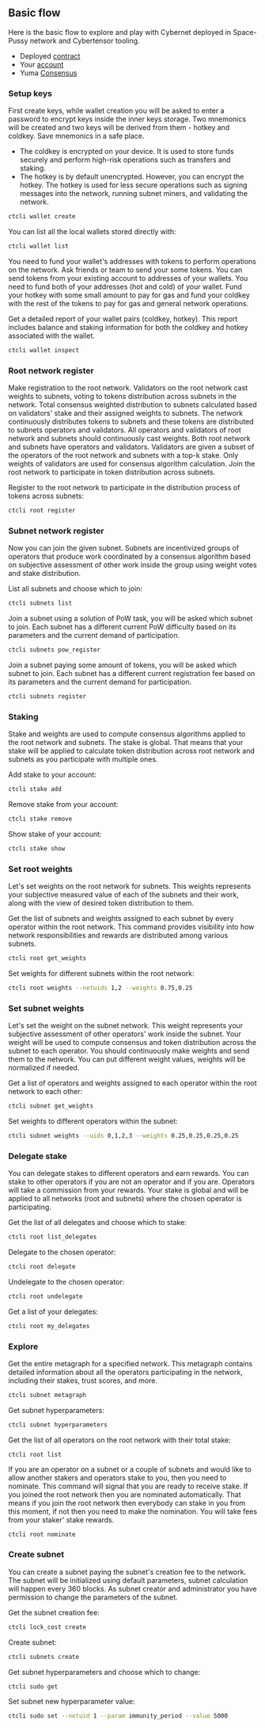 ## Basic flow
Here is the basic flow to explore and play with Cybernet deployed in Space-Pussy network and Cybertensor tooling.
- Deployed [contract](https://deploy-preview-1081--rebyc.netlify.app/contracts/pussy1ddwq8rxgdsm27pvpxqdy2ep9enuen6t2yhrqujvj9qwl4dtukx0s8hpka9)
- Your [account](https://deploy-preview-1081--rebyc.netlify.app/robot)
- Yuma [Consensus](https://github.com/opentensor/subtensor/blob/f0a3da50fd7e949ca0d5284200cb80fdd25a79e3/docs/consensus.md)

### Setup keys
First create keys, while wallet creation you will be asked to enter a password to encrypt keys inside the inner keys storage. Two mnemonics will be created and two keys will be derived from them - hotkey and coldkey. Save mnemonics in a safe place. 
- The coldkey is encrypted on your device. It is used to store funds securely and perform high-risk operations such as transfers and staking.
- The hotkey is by default unencrypted. However, you can encrypt the hotkey. The hotkey is used for less secure operations such as signing messages into the network, running subnet miners, and validating the network. 
```bash
ctcli wallet create
```

You can list all the local wallets stored directly with:
```bash
ctcli wallet list
```
You need to fund your wallet's addresses with tokens to perform operations on the network. Ask friends or team to send your some tokens. You can send tokens from your existing account to addresses of your wallets.
You need to fund both of your addresses (hot and cold) of your wallet. Fund your hotkey with some small amount to pay for gas and fund your coldkey with the rest of the tokens to pay for gas and general network operations.

Get a detailed report of your wallet pairs (coldkey, hotkey). This report includes balance and staking information for both the coldkey and hotkey associated with the wallet.
```bash
ctcli wallet inspect
```

### Root network register
Make registration to the root network. Validators on the root network cast weights to subnets, voting to tokens distribution across subnets in the network. Total consensus weighted distribution to subnets calculated based on validators' stake and their assigned weights to subnets. The network continuously distributes tokens to subnets and these tokens are distributed to subnets operators and validators. All operators and validators of root network and subnets should continuously cast weights. Both root network and subnets have operators and validators. Validators are given a subset of the operators of the root network and subnets with a top-k stake. Only weights of validators are used for consensus algorithm calculation. Join the root network to participate in token distribution across subnets.

Register to the root network to participate in the distribution process of tokens across subnets:
```bash
ctcli root register
```

### Subnet network register
Now you can join the given subnet. Subnets are incentivized groups of operators that produce work coordinated by a consensus algorithm based on subjective assessment of other work inside the group using weight votes and stake distribution.

List all subnets and choose which to join:
```bash
ctcli subnets list
```

Join a subnet using a solution of PoW task, you will be asked which subnet to join. Each subnet has a different current PoW difficulty based on its parameters and the current demand of participation.
```bash
ctcli subnets pow_register
```

Join a subnet paying some amount of tokens, you will be asked which subnet to join. Each subnet has a different current registration fee based on its parameters and the current demand for participation.
```bash
ctcli subnets register
```

### Staking
Stake and weights are used to compute consensus algorithms applied to the root network and subnets. The stake is global. That means that your stake will be applied to calculate token distribution across root network and subnets as you participate with multiple ones.

Add stake to your account:
```bash
ctcli stake add
```

Remove stake from your account:
```bash
ctcli stake remove
```

Show stake of your account:
```bash
ctcli stake show
```

### Set root weights

Let's set weights on the root network for subnets. This weights represents your subjective measured value of each of the subnets and their work, along with the view of desired token distribution to them.

Get the list of subnets and weights assigned to each subnet by every operator within the root network. This command provides visibility into how network responsibilities and rewards are distributed among various subnets.
```bash
ctcli root get_weights
```

Set weights for different subnets within the root network:
```bash
ctcli root weights --netuids 1,2 --weights 0.75,0.25
```

### Set subnet weights
Let's set the weight on the subnet network. This weight represents your subjective assessment of other operators' work inside the subnet. Your weight will be used to compute consensus and token distribution across the subnet to each operator. You should continuously make weights and send them to the network. You can put different weight values, weights will be normalized if needed.

Get a list of operators and weights assigned to each operator within the root network to each other:
```bash
ctcli subnet get_weights
```

Set weights to different operators within the subnet:
```bash
ctcli subnet weights --uids 0,1,2,3 --weights 0.25,0.25,0.25,0.25
```

### Delegate stake
You can delegate stakes to different operators and earn rewards. You can stake to other operators if you are not an operator and if you are. Operators will take a commission from your rewards. Your stake is global and will be applied to all networks (root and subnets) where the chosen operator is participating.

Get the list of all delegates and choose which to stake:
```bash
ctcli root list_delegates
```

Delegate to the chosen operator:
```bash
ctcli root delegate
```

Undelegate to the chosen operator:
```bash
ctcli root undelegate
```

Get a list of your delegates:
```bash
ctcli root my_delegates
```

### Explore
Get the entire metagraph for a specified network. This metagraph contains detailed information about all the operators participating in the network, including their stakes, trust scores, and more.
```bash
ctcli subnet metagraph
```

Get subnet hyperparameters:
```bash
ctcli subnet hyperparameters
```

Get the list of all operators on the root network with their total stake:
```
ctcli root list
```

If you are an operator on a subnet or a couple of subnets and would like to allow another stakers and operators stake to you, then you need to nominate. This command will signal that you are ready to receive stake. If you joined the root network then you are nominated automatically. That means if you join the root network then everybody can stake in you from this moment, if not then you need to make the nomination. You will take fees from your staker' stake rewards.
```bash
ctcli root nominate
```

### Create subnet
You can create a subnet paying the subnet's creation fee to the network. The subnet will be initialized using default parameters, subnet calculation will happen every 360 blocks. As subnet creator and administrator you have permission to change the parameters of the subnet.

Get the subnet creation fee:
```bash
ctcli lock_cost create
```

Create subnet:
```bash
ctcli subnets create
```

Get subnet hyperparameters and choose which to change:
```bash
ctcli sudo get
```

Set subnet new hyperparameter value:
```bash
ctcli sudo set --netuid 1 --param immunity_period --value 5000
```
